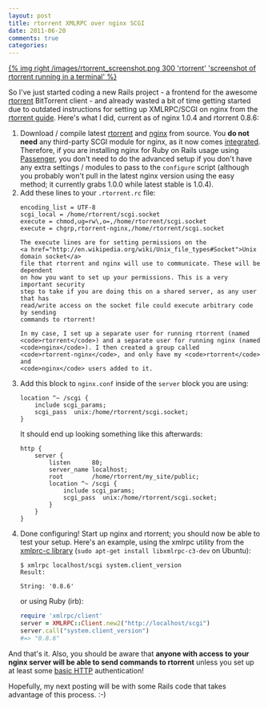 ```yaml
---
layout: post
title: rtorrent XMLRPC over nginx SCGI
date: 2011-06-20
comments: true
categories: 
---
```


[{% img right /images/rtorrent_screenshot.png 300 'rtorrent' 'screenshot of rtorrent running in a terminal' %}](/images/rtorrent_screenshot.png)

So I've just started coding a new Rails project - a frontend for the awesome
<a href="http://libtorrent.rakshasa.no/">rtorrent</a> BitTorrent client - and
already wasted a bit of time getting started due to outdated instructions for
setting up XMLRPC/SCGI on nginx from the
<a href="http://libtorrent.rakshasa.no/wiki/RTorrentXMLRPCGuide">rtorrent guide</a>.
Here's what I did, current as of nginx 1.0.4 and rtorrent 0.8.6:

<!-- more -->

<ol>
  <li>
    Download / compile latest
    <a href="http://libtorrent.rakshasa.no/wiki/Download">rtorrent</a>
    and <a href="http://nginx.org/en/download.html">nginx</a> from source. You
    <strong>do not need</strong> any third-party SCGI module for nginx, as it now comes
    <a href="http://wiki.nginx.org/HttpScgiModule">integrated</a>.  Therefore,
    if you are installing nginx for Ruby on Rails usage using
    <a href="http://www.modrails.com/">Passenger</a>, you don't need to do the
    advanced setup if you don't have any extra settings / modules to pass to the
    <code>configure</code> script (although you probably won't pull in the latest
    nginx version using the easy method; it currently grabs 1.0.0 while latest
    stable is 1.0.4).
  </li>
  <li>
    Add these lines to your <code>.rtorrent.rc</code> file:

```
encoding_list = UTF-8
scgi_local = /home/rtorrent/scgi.socket
execute = chmod,ug=rw\,o=,/home/rtorrent/scgi.socket
execute = chgrp,rtorrent-nginx,/home/rtorrent/scgi.socket
```

    The execute lines are for setting permissions on the
    <a href="http://en.wikipedia.org/wiki/Unix_file_types#Socket">Unix domain socket</a>
    file that rtorrent and nginx will use to communicate. These will be dependent
    on how you want to set up your permissions. This is a very important security
    step to take if you are doing this on a shared server, as any user that has
    read/write access on the socket file could execute arbitrary code by sending
    commands to rtorrent!

    In my case, I set up a separate user for running rtorrent (named
    <code>rtorrent</code>) and a separate user for running nginx (named
    <code>nginx</code>). I then created a group called
    <code>rtorrent-nginx</code>, and only have my <code>rtorrent</code> and
    <code>nginx</code> users added to it.
  </li>
  <li>
    Add this block to <code>nginx.conf</code> inside of the <code>server</code>
    block you are using:

```
location ^~ /scgi {
    include scgi_params;
    scgi_pass  unix:/home/rtorrent/scgi.socket;
}
```

  It should end up looking something like this afterwards:

```
http {
    server {
        listen      80;
        server_name localhost;
        root        /home/rtorrent/my_site/public;
        location ^~ /scgi {
            include scgi_params;
            scgi_pass  unix:/home/rtorrent/scgi.socket;
        }
    }
}
```
  </li>
  <li>
    Done configuring! Start up nginx and rtorrent; you should now be able to
    test your setup. Here's an example, using the xmlrpc utility from the
    <a href="http://xmlrpc-c.sourceforge.net/">xmlprc-c library</a>
    (<code>sudo apt-get install libxmlrpc-c3-dev</code> on Ubuntu):

```
$ xmlrpc localhost/scgi system.client_version
Result:

String: '0.8.6'
```

  or using Ruby (irb):

```ruby
require 'xmlrpc/client'
server = XMLRPC::Client.new2("http://localhost/scgi")
server.call("system.client_version")
#=> "0.8.6"
```
  </li>
</ol>

  And that's it.  Also, you should be aware that **anyone with access to your
  nginx server will be able to send commands to rtorrent** unless you set up
  at least some <a href="http://wiki.nginx.org/HttpAuthBasicModule">basic HTTP</a>
  authentication!

  Hopefully, my next posting will be with some Rails code that takes advantage
  of this process. :-)
